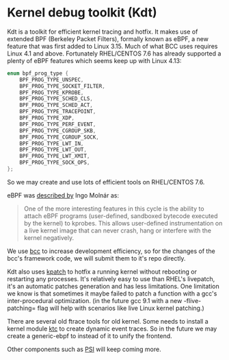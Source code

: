# Kernel debug toolkit (Kdt)

Kdt is a toolkit for efficient kernel tracing and hotfix. It makes use of
extended BPF (Berkeley Packet Filters), formally known as eBPF, a new feature
that was first added to Linux 3.15. Much of what BCC uses requires Linux 4.1 and
above. Fortunately RHEL/CENTOS 7.6 has already supported a plenty of eBPF
features which seems keep up with Linux 4.13:

``` c
enum bpf_prog_type {
    BPF_PROG_TYPE_UNSPEC,
    BPF_PROG_TYPE_SOCKET_FILTER,
    BPF_PROG_TYPE_KPROBE,
    BPF_PROG_TYPE_SCHED_CLS,
    BPF_PROG_TYPE_SCHED_ACT,
    BPF_PROG_TYPE_TRACEPOINT,
    BPF_PROG_TYPE_XDP,
    BPF_PROG_TYPE_PERF_EVENT,
    BPF_PROG_TYPE_CGROUP_SKB,
    BPF_PROG_TYPE_CGROUP_SOCK,
    BPF_PROG_TYPE_LWT_IN,
    BPF_PROG_TYPE_LWT_OUT,
    BPF_PROG_TYPE_LWT_XMIT,
    BPF_PROG_TYPE_SOCK_OPS,
};
```

So we may create and use lots of efficient tools on RHEL/CENTOS 7.6.

eBPF was [described by](https://lkml.org/lkml/2015/4/14/232) Ingo Molnár as:

> One of the more interesting features in this cycle is the ability to attach eBPF programs (user-defined, sandboxed bytecode executed by the kernel) to kprobes. This allows user-defined instrumentation on a live kernel image that can never crash, hang or interfere with the kernel negatively.

We use [bcc](https://github.com/iovisor/bcc) to increase development efficiency,
so for the changes of the bcc's framework code, we will submit them to it's
repo directly.

Kdt also uses [kpatch](https://github.com/dynup/kpatch) to hotfix a running
kernel without rebooting or restarting any processes. It's relatively easy to
use than RHEL's livepatch, it's an automatic patches generation and has less
limitations. One limitation we know is that sometimes it maybe failed to patch a
function with a gcc's inter-procedural optimization. (in the future gcc 9.1 with
a new -flive-patching= flag will help with scenarios like live Linux kernel
patching.)

There are several old ftrace tools for old kernel. Some needs to install a
kernel module [ktc](https://github.com/ethercflow/ktc) to create dynamic event
traces. So in the future we may create a generic-ebpf to instead of it to
unify the frontend.

Other components such as
[PSI](https://git.kernel.org/pub/scm/linux/kernel/git/torvalds/linux.git/tree/Documentation/accounting/psi.txt)
will keep coming more.
